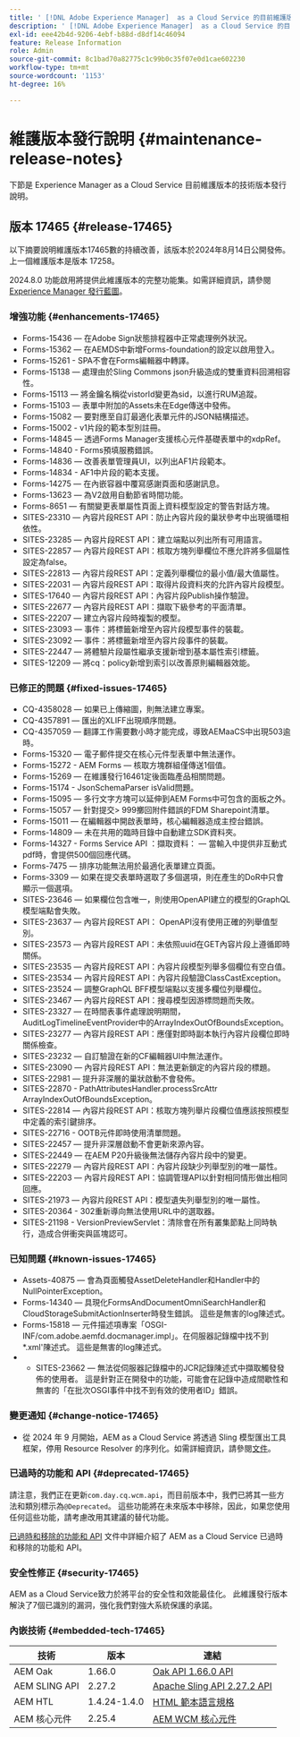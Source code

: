 ```yaml
---
title: ' [!DNL Adobe Experience Manager]  as a Cloud Service 的目前維護版本發行說明。'
description: ' [!DNL Adobe Experience Manager]  as a Cloud Service 的目前維護版本發行說明。'
exl-id: eee42b4d-9206-4ebf-b88d-d8df14c46094
feature: Release Information
role: Admin
source-git-commit: 8c1bad70a82775c1c99b0c35f07e0d1cae602230
workflow-type: tm+mt
source-wordcount: '1153'
ht-degree: 16%

---
```



# 維護版本發行說明 {#maintenance-release-notes}

下節是 Experience Manager as a Cloud Service 目前維護版本的技術版本發行說明。

## 版本 17465 {#release-17465}

以下摘要說明維護版本17465數的持續改善，該版本於2024年8月14日公開發佈。 上一個維護版本是版本 17258。

2024.8.0 功能啟用將提供此維護版本的完整功能集。如需詳細資訊，請參閱 [Experience Manager 發行藍圖](https://experienceleague.adobe.com/zh-hant/docs/experience-manager-release-information/aem-release-updates/update-releases-roadmap)。

### 增強功能 {#enhancements-17465}

* Forms-15436 — 在Adobe Sign狀態排程器中正常處理例外狀況。
* Forms-15362 — 在AEMDS中新增Forms-foundation的設定以啟用登入。
* Forms-15261 - SPA不會在Forms編輯器中轉譯。
* Forms-15138 — 處理由於Sling Commons json升級造成的雙重資料回溯相容性。
* Forms-15113 — 將金鑰名稱從vistorId變更為sid，以進行RUM追蹤。
* Forms-15103 — 表單中附加的Assets未在Edge傳送中發佈。
* Forms-15082 — 要對應至自訂最適化表單元件的JSON結構描述。
* Forms-15002 - v1片段的範本型別註冊。
* Forms-14845 — 透過Forms Manager支援核心元件基礎表單中的xdpRef。
* Forms-14840 - Forms預填服務錯誤。
* Forms-14836 — 改善表單管理員UI，以列出AF1片段範本。
* Forms-14834 - AF1中片段的範本支援。
* Forms-14275 — 在內嵌容器中覆寫感謝頁面和感謝訊息。
* Forms-13623 — 為V2啟用自動節省時間功能。
* Forms-8651 — 有關變更表單屬性頁面上資料模型設定的警告對話方塊。
* SITES-23310 — 內容片段REST API：防止內容片段的巢狀參考中出現循環相依性。
* SITES-23285 — 內容片段REST API：建立端點以列出所有可用語言。
* SITES-22857 — 內容片段REST API：核取方塊列舉欄位不應允許將多個屬性設定為false。
* SITES-22813 — 內容片段REST API：定義列舉欄位的最小值/最大值屬性。
* SITES-22031 — 內容片段REST API：取得片段資料夾的允許內容片段模型。
* SITES-17640 — 內容片段REST API：內容片段Publish操作驗證。
* SITES-22677 — 內容片段REST API：擷取下級參考的平面清單。
* SITES-22207 — 建立內容片段時複製的模型。
* SITES-23093 — 事件：將標籤新增至內容片段模型事件的裝載。
* SITES-23092 — 事件：將標籤新增至內容片段事件的裝載。
* SITES-22447 — 將體驗片段屬性繼承支援新增到基本屬性索引標籤。
* SITES-12209 — 將cq：policy新增到索引以改善原則編輯器效能。

### 已修正的問題 {#fixed-issues-17465}

* CQ-4358028 — 如果已上傳縮圖，則無法建立專案。
* CQ-4357891 — 匯出的XLIFF出現順序問題。
* CQ-4357059 — 翻譯工作需要數小時才能完成，導致AEMaaCS中出現503逾時。
* Forms-15320 — 電子郵件提交在核心元件型表單中無法運作。
* Forms-15272 - AEM Forms — 核取方塊群組僅傳送1個值。
* Forms-15269 — 在維護發行16461定後面臨產品相關問題。
* Forms-15174 - JsonSchemaParser isValid問題。
* Forms-15095 — 多行文字方塊可以延伸到AEM Forms中可包含的面板之外。
* Forms-15057 — 針對提交> 999擲回附件錯誤的FDM Sharepoint清單。
* Forms-15011 — 在編輯器中開啟表單時，核心編輯器造成主控台錯誤。
* Forms-14809 — 未在共用的臨時目錄中自動建立SDK資料夾。
* Forms-14327 - Forms Service API ：擷取資料： — 當輸入中提供非互動式pdf時，會提供500個回應代碼。
* Forms-7475 — 排序功能無法用於最適化表單建立頁面。
* Forms-3309 — 如果在提交表單時選取了多個選項，則在產生的DoR中只會顯示一個選項。
* SITES-23646 — 如果欄位包含唯一，則使用OpenAPI建立的模型的GraphQL模型端點會失敗。
* SITES-23637 — 內容片段REST API： OpenAPI沒有使用正確的列舉值型別。
* SITES-23573 — 內容片段REST API：未依照uuid在GET內容片段上遵循即時關係。
* SITES-23535 — 內容片段REST API：內容片段模型列舉多個欄位有空白值。
* SITES-23534 — 內容片段REST API：內容片段驗證ClassCastException。
* SITES-23524 — 調整GraphQL BFF模型端點以支援多欄位列舉欄位。
* SITES-23467 — 內容片段REST API：搜尋模型因游標問題而失敗。
* SITES-23327 — 在時間表事件處理說明期間，AuditLogTimelineEventProvider中的ArrayIndexOutOfBoundsException。
* SITES-23277 — 內容片段REST API：應僅對即時副本執行內容片段欄位即時關係檢查。
* SITES-23232 — 自訂驗證在新的CF編輯器UI中無法運作。
* SITES-23090 — 內容片段REST API：無法更新鎖定的內容片段的標題。
* SITES-22981 — 提升非深層的巢狀啟動不會發佈。
* SITES-22870 - PathAttributesHandler.processSrcAttr ArrayIndexOutOfBoundsException。
* SITES-22814 — 內容片段REST API：核取方塊列舉片段欄位值應該按照模型中定義的索引鍵排序。
* SITES-22716 - OOTB元件即時使用清單問題。
* SITES-22457 — 提升非深層啟動不會更新來源內容。
* SITES-22449 — 在AEM P20升級後無法儲存內容片段中的變更。
* SITES-22279 — 內容片段REST API：內容片段缺少列舉型別的唯一屬性。
* SITES-22203 — 內容片段REST API：協調管理API以針對相同情形做出相同回應。
* SITES-21973 — 內容片段REST API：模型遺失列舉型別的唯一屬性。
* SITES-20364 - 302重新導向無法使用URL中的選取器。
* SITES-21198 - VersionPreviewServlet：清除會在所有叢集節點上同時執行，造成合併衝突與區塊認可。

### 已知問題 {#known-issues-17465}

* Assets-40875 — 會為頁面觸發AssetDeleteHandler和Handler中的NullPointerException。
* Forms-14340 — 具現化FormsAndDocumentOmniSearchHandler和CloudStorageSubmitActionInserter時發生錯誤。 這些是無害的log陳述式。
* Forms-15818 — 元件描述項專案「OSGI-INF/com.adobe.aemfd.docmanager.impl」。在伺服器記錄檔中找不到*.xml&#39;陳述式。 這些是無害的log陳述式。
* 
   * SITES-23662 — 無法從伺服器記錄檔中的JCR記錄陳述式中擷取觸發發佈的使用者。 這是針對正在開發中的功能，可能會在記錄中造成間歇性和無害的「在批次OSGI事件中找不到有效的使用者ID」錯誤。

### 變更通知 {#change-notice-17465}

* 從 2024 年 9 月開始，AEM as a Cloud Service 將透過 Sling 模型匯出工具框架，停用 Resource Resolver 的序列化。如需詳細資訊，請參閱[文件](/help/implementing/developing/hybrid/disallow-the-serialization-of-resourceresolvers-via-sling-model-exporter.md)。

### 已過時的功能和 API {#deprecated-17465}

請注意，我們正在更新`com.day.cq.wcm.api`，而目前版本中，我們已將其一些方法和類別標示為`@Deprecated`。 這些功能將在未來版本中移除，因此，如果您使用任何這些功能，請考慮改用其建議的替代功能。

 [已過時和移除的功能和 API](/help/release-notes/deprecated-removed-features.md) 文件中詳細介紹了 AEM as a Cloud Service 已過時和移除的功能和 API。

### 安全性修正 {#security-17465}

AEM as a Cloud Service致力於將平台的安全性和效能最佳化。 此維護發行版本解決了7個已識別的漏洞，強化我們對強大系統保護的承諾。

### 內嵌技術 {#embedded-tech-17465}

| 技術 | 版本 | 連結 |
|---|---|---|
| AEM Oak | 1.66.0 | [Oak API 1.66.0 API](https://www.javadoc.io/doc/org.apache.jackrabbit/oak-api/1.66.0/index.html) |
| AEM SLING API | 2.27.2 | [Apache Sling API 2.27.2 API](https://www.javadoc.io/doc/org.apache.sling/org.apache.sling.api/latest/index.html) |
| AEM HTL | 1.4.24-1.4.0 | [HTML 範本語言規格](https://github.com/adobe/htl-spec) |
| AEM 核心元件 | 2.25.4 | [AEM WCM 核心元件](https://github.com/adobe/aem-core-wcm-components) |
